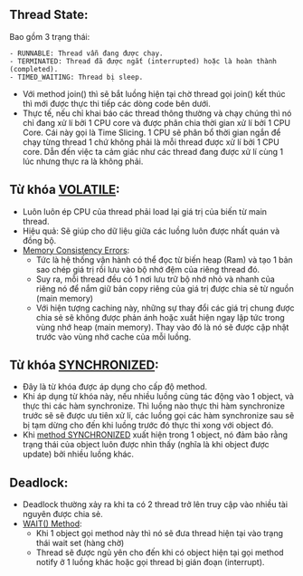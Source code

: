 ## Thread State:

Bao gồm 3 trạng thái:
```
- RUNNABLE: Thread vẫn đang được chạy.
- TERMINATED: Thread đã được ngắt (interrupted) hoặc là hoàn thành (completed).
- TIMED_WAITING: Thread bị sleep.
```
- Với method join() thì sẽ bắt luồng hiện tại chờ thread gọi join() kết thúc thì mới được thực thi tiếp các dòng code bên dưới.
- Thực tế, nếu chỉ khai báo các thread thông thường và chạy chúng thì nó chỉ đang xử lí bởi 1 CPU core và được phân chia thời gian xử lí bởi 1 CPU Core. Cái này gọi là Time Slicing. 1 CPU sẽ phân bổ thời gian ngắn để chạy từng thread 1 chứ không phải là mỗi thread được xử lí bởi 1 CPU core. Dẫn đến việc ta cảm giác như các thread đang được xử lí cùng 1 lúc nhưng thực ra là không phải.

## Từ khóa [VOLATILE]():
- Luôn luôn ép CPU của thread phải load lại giá trị của biến từ main thread. 
- Hiệu quả: Sẽ giúp cho dữ liệu giữa các luồng luôn được nhất quán và đồng bộ.
- [Memory Consistency Errors](): 
  - Tức là hệ thống vận hành có thể đọc từ biến heap (Ram) và tạo 1 bản sao chép giá trị rồi lưu vào bộ nhớ đệm của riêng thread đó.
  - Suy ra, mỗi thread đều có 1 nơi lưu trữ bộ nhớ nhỏ và nhanh của riêng nó để nắm giữ bản copy riêng của giá trị được chia sẻ từ nguồn (main memory)
  - Với hiện tượng caching này, những sự thay đổi các giá trị chung được chia sẻ sẽ không được phản ánh hoặc xuất hiện ngay lập tức trong vùng nhớ heap (main memory). Thay vào đó là nó sẽ được cập nhật trước vào vùng nhớ cache của mỗi luồng.
## Từ khóa [SYNCHRONIZED]():
- Đây là từ khóa được áp dụng cho cấp độ method.
- Khi áp dụng từ khóa này, nếu nhiều luồng cùng tác động vào 1 object, và thực thi các hàm synchronize. Thì luồng nào thực thi hàm synchronize trước sẽ sẽ được ưu tiên xử lí, các luồng gọi các hàm synchronize sau sẽ bị tạm dừng cho đến khi luồng trước đó thực thi xong với object đó.
- Khi [method SYNCHRONIZED]() xuất hiện trong 1 object, nó đảm bảo rằng trạng thái của object luôn được nhìn thấy (nghĩa là khi object được update) bởi nhiều luồng khác.
## Deadlock:
- Deadlock thường xảy ra khi ta có 2 thread trở lên truy cập vào nhiều tài nguyên được chia sẻ. 
- [WAIT() Method]():
  - Khi 1 object gọi method này thì nó sẽ đưa thread hiện tại vào trạng thái wait set (hàng chờ)
  - Thread sẽ được ngủ yên cho đến khi có object hiện tại gọi method notify ở 1 luồng khác hoặc gọi thread bị gián đoạn (interrupt).

